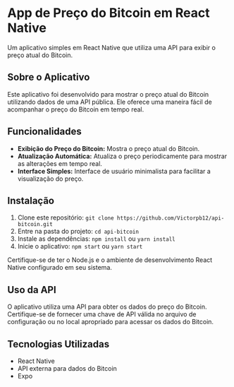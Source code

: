 # App de Preço do Bitcoin em React Native

Um aplicativo simples em React Native que utiliza uma API para exibir o preço atual do Bitcoin.

## Sobre o Aplicativo

Este aplicativo foi desenvolvido para mostrar o preço atual do Bitcoin utilizando dados de uma API pública. Ele oferece uma maneira fácil de acompanhar o preço do Bitcoin em tempo real.

## Funcionalidades

- **Exibição do Preço do Bitcoin:** Mostra o preço atual do Bitcoin.
- **Atualização Automática:** Atualiza o preço periodicamente para mostrar as alterações em tempo real.
- **Interface Simples:** Interface de usuário minimalista para facilitar a visualização do preço.

## Instalação

1. Clone este repositório: `git clone https://github.com/Victorpb12/api-bitcoin.git`
2. Entre na pasta do projeto: `cd api-bitcoin`
3. Instale as dependências: `npm install` ou `yarn install`
4. Inicie o aplicativo: `npm start` ou `yarn start`

Certifique-se de ter o Node.js e o ambiente de desenvolvimento React Native configurado em seu sistema.

## Uso da API

O aplicativo utiliza uma API para obter os dados do preço do Bitcoin. Certifique-se de fornecer uma chave de API válida no arquivo de configuração ou no local apropriado para acessar os dados do Bitcoin.

## Tecnologias Utilizadas

- React Native
- API externa para dados do Bitcoin
- Expo

